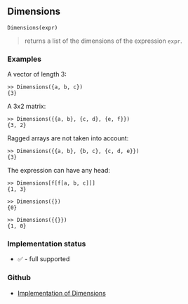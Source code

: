 ## Dimensions

```
Dimensions(expr)
```

> returns a list of the dimensions of the expression `expr`.

### Examples

A vector of length 3:

```
>> Dimensions({a, b, c})
{3}
```

A 3x2 matrix:

```
>> Dimensions({{a, b}, {c, d}, {e, f}})
{3, 2}
```

Ragged arrays are not taken into account:

```
>> Dimensions({{a, b}, {b, c}, {c, d, e}})
{3}
```

The expression can have any head:

```
>> Dimensions[f[f[a, b, c]]]
{1, 3}

>> Dimensions({})
{0}

>> Dimensions({{}})
{1, 0}
```






### Implementation status

* &#x2705; - full supported

### Github

* [Implementation of Dimensions](https://github.com/axkr/symja_android_library/blob/master/symja_android_library/matheclipse-core/src/main/java/org/matheclipse/core/builtin/LinearAlgebra.java#L1673) 
